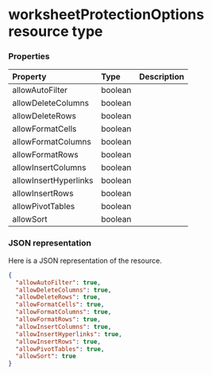 # worksheetProtectionOptions resource type




### Properties
| Property	   | Type	|Description|
|:---------------|:--------|:----------|
|allowAutoFilter|boolean||
|allowDeleteColumns|boolean||
|allowDeleteRows|boolean||
|allowFormatCells|boolean||
|allowFormatColumns|boolean||
|allowFormatRows|boolean||
|allowInsertColumns|boolean||
|allowInsertHyperlinks|boolean||
|allowInsertRows|boolean||
|allowPivotTables|boolean||
|allowSort|boolean||

### JSON representation

Here is a JSON representation of the resource.

<!-- {
  "blockType": "resource",
  "optionalProperties": [

  ],
  "@odata.type": "microsoft.graph.worksheetProtectionOptions"
}-->

```json
{
  "allowAutoFilter": true,
  "allowDeleteColumns": true,
  "allowDeleteRows": true,
  "allowFormatCells": true,
  "allowFormatColumns": true,
  "allowFormatRows": true,
  "allowInsertColumns": true,
  "allowInsertHyperlinks": true,
  "allowInsertRows": true,
  "allowPivotTables": true,
  "allowSort": true
}

```

<!-- uuid: 8fcb5dbc-d5aa-4681-8e31-b001d5168d79
2015-10-25 14:57:30 UTC -->
<!-- {
  "type": "#page.annotation",
  "description": "worksheetProtectionOptions resource",
  "keywords": "",
  "section": "documentation",
  "tocPath": ""
}-->